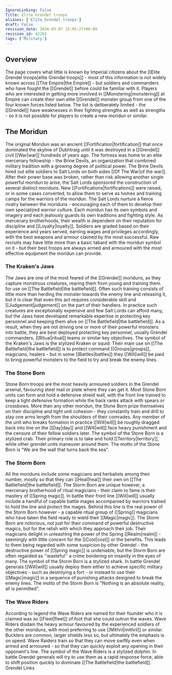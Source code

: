 ```yaml
---
IgnoreLinking: False
Title: Elite Grendel troops
aliases: ['Elite_Grendel_troops']
draft: False
revision_date: 2016-03-07 15:05:27+00:00
revision_id: 42262
tags: ['Military']
---
```


## Overview
The page covers what little is known by Imperial citizens about the [[Elite Grendel troops|elite Grendel troops]] - most of this information is not widely known across [[The Empire|the Empire]] - but soldiers and commanders who have fought the [[Grendel]] before could be familiar with it.
Players who are interested in getting more involved in [[Monstering|monstering]] at Empire can create their own elite [[Grendel]] monster group from one of the four known forces listed below. The list is deliberately limited - the [[Grendel]] have weaknesses in their fighting strengths as well as strengths - so it is not possible for players to create a new moridun or similar.
## The Moridun
The original Moridun was an ancient [[Fortification|fortification]] that once dominated the skyline of Dubhtraig until it was destroyed in a [[Grendel]] civil [[War|war]] hundreds of years ago. The fortress was home to an elite mercenary fellowship - the Brine Devils, an organization that combined military tradition with a growing degree of political power. The Brine Devils hired out elite soldiers to Salt Lords on both sides [[Of The War|of the war]]. After their power base was broken, rather than risk allowing another single powerful moridun to arise, the Salt Lords sponsored the construction of several distinct moriduns. New [[Fortifications|fortifications]] were raised, or in some cases converted, to allow them to serve as homes and training camps for the warriors of the moridun. The Salt Lords nurture a fierce rivalry between the moriduns - encouraging each of them to develop their own specialized warrior culture.
Each moridun has its own symbols and imagery and each jealously guards its own traditions and fighting style. As mercenary brotherhoods, their wealth is dependent on their reputation for discipline and [[Loyalty|loyalty]]. Soldiers are graded based on their experience and years served, earning wages and privileges accordingly, with the best weapons and armour claimed by the most successful. Raw recruits may have little more than a basic tabard with the moridun symbol on it - but their best troops are always armed and armoured with the most effective equipment the moridun can provide.
### The Kraken's Jaws
The Jaws are one of the most feared of the [[Grendel]] moriduns, as they capture monstrous creatures, rearing them from young and training them for use on [[The Battlefield|the battlefield]]. Often such training consists of little more than herding the monster towards the enemy line and releasing it, but it is clear that even this act requires considerable skill and [[Judgement|judgement]] on the part of their handlers. In practice such creatures are exceptionally expensive and few Salt Lords can afford many, but the Jaws have developed remarkable expertise in protecting key personnel and keeping them alive on [[The Battlefield|the battlefield]]. As a result, when they are not driving one or more of their powerful monsters into battle, they are best deployed protecting key personnel, usually Grendel commanders, [[Ritual|ritual]] teams or similar key objectives.
The symbol of the Kraken's Jaws is the stylized Kraken or squid. Their main use on [[The Battlefield|the battlefield]] is to protect command [[Groups|groups]], magicians, healers - but in some [[Battles|battles]] they [[Will|will]] be paid to bring powerful monsters to the field to try and break the enemy lines.
### The Stone Born
Stone Born troops are the most heavily armoured soldiers in the Grendel arsenal, favouring steel mail or plate where they can get it. Most Stone Born units can form and hold a defensive shield wall, with the front line trained to keep a tight defensive formation while the back ranks attack with spears or crossbows. More than any other moridun, the Stone Born prize themselves on their discipline and tight unit cohesion - they constantly train and drill to stay one arms length from the shoulders of their comrades. Any member of the unit who breaks formation in practice [[Will|will]] be roughly dragged back into line on the [[Day|day]] and [[Will|will]] face heavy punishment and the censure of their fellow soldiers later.
The symbol of the Stone Born is a stylized crab. Their primary role is to take and hold [[Territory|territory]], while other grendel units maneuver around them. The motto of the Stone Born is "We are the wall that turns back the sea".
### The Storm Born
All the moriduns include some magicians and herbalists among their number, mostly so that they can [[Heal|heal]] their own on [[The Battlefield|the battlefield]]. The Storm Born are unique however, a mercenary brotherhood of ritual magicians - their claim to fame is their mastery of [[Spring magic]]. In battle their front line [[Will|will]] usually include a handful of capable battle mages accompanied by warriors trained to hold the line and protect the mages. Behind this line is the real power of the Storm Born however - a capable ritual group of [[Spring]] magicians who have taken the field ready to wield their [[Magic|magic]].
The Storm Born are notorious, not just for their command of powerful destructive magics, but for the relish with which they approach their job. Their magicians delight in unleashing the power of the Spring [[Realm|realm]] - seemingly with little concern for the [[Cost|cost]] or the benefits. This leads to them being regarded with some suspicion by other Grendel - the destructive power of [[Spring magic]] is undeniable, but the Storm Born are often regarded as ''wasteful'' a crime bordering on insanity in the eyes of many.
The symbol of the Storm Born is a stylized shark. In battle Grendel generals [[Will|will]] usually deploy them either to achieve specific military objectives - such as destroying a fort - or instead to use their [[Magic|magic]] in a sequence of punishing attacks designed to break the enemy lines.
The motto of the Storm Born is "Nothing is an absolute reality, all is permitted".
### The Wave Riders
According to legend the Wave Riders are named for their founder who it is claimed was so [[Fleet|fleet]] of foot that she could outrun the waves. Wave Riders disdain the heavy armour favoured by the experienced soldiers of the other moriduns, with most preferring to use [[Mithril|mithril]] or similar. Bucklers are common, larger shields less so, but ultimately the emphasis is on speed. Wave Raiders train so that they can move swiftly even when armed and armoured - so that they can quickly exploit any opening in their opponent's line.
The symbol of the Wave Riders is a stylized dolphin. In battle Grendel generals will try to use them as a rapid response force, able to shift position quickly to dominate [[The Battlefield|the battlefield]].
Grendel Links